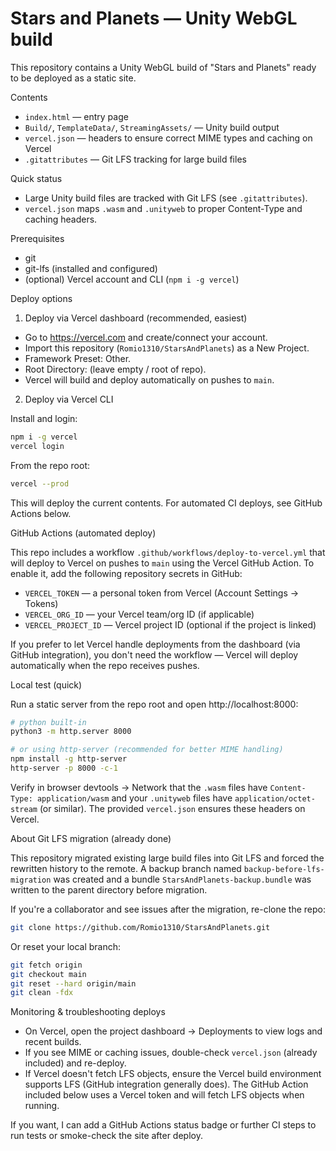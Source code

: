 # Stars and Planets — Unity WebGL build

This repository contains a Unity WebGL build of "Stars and Planets" ready to be deployed as a static site.

Contents
- `index.html` — entry page
- `Build/`, `TemplateData/`, `StreamingAssets/` — Unity build output
- `vercel.json` — headers to ensure correct MIME types and caching on Vercel
- `.gitattributes` — Git LFS tracking for large build files

Quick status
- Large Unity build files are tracked with Git LFS (see `.gitattributes`).
- `vercel.json` maps `.wasm` and `.unityweb` to proper Content-Type and caching headers.

Prerequisites
- git
- git-lfs (installed and configured)
- (optional) Vercel account and CLI (`npm i -g vercel`)

Deploy options

1) Deploy via Vercel dashboard (recommended, easiest)

- Go to https://vercel.com and create/connect your account.
- Import this repository (`Romio1310/StarsAndPlanets`) as a New Project.
- Framework Preset: Other.
- Root Directory: (leave empty / root of repo).
- Vercel will build and deploy automatically on pushes to `main`.

2) Deploy via Vercel CLI

Install and login:

```bash
npm i -g vercel
vercel login
```

From the repo root:

```bash
vercel --prod
```

This will deploy the current contents. For automated CI deploys, see GitHub Actions below.

GitHub Actions (automated deploy)

This repo includes a workflow `.github/workflows/deploy-to-vercel.yml` that will deploy to Vercel on pushes to `main` using the Vercel GitHub Action. To enable it, add the following repository secrets in GitHub:

- `VERCEL_TOKEN` — a personal token from Vercel (Account Settings -> Tokens)
- `VERCEL_ORG_ID` — your Vercel team/org ID (if applicable)
- `VERCEL_PROJECT_ID` — Vercel project ID (optional if the project is linked)

If you prefer to let Vercel handle deployments from the dashboard (via GitHub integration), you don't need the workflow — Vercel will deploy automatically when the repo receives pushes.

Local test (quick)

Run a static server from the repo root and open http://localhost:8000:

```bash
# python built-in
python3 -m http.server 8000

# or using http-server (recommended for better MIME handling)
npm install -g http-server
http-server -p 8000 -c-1
```

Verify in browser devtools -> Network that the `.wasm` files have `Content-Type: application/wasm` and your `.unityweb` files have `application/octet-stream` (or similar). The provided `vercel.json` ensures these headers on Vercel.

About Git LFS migration (already done)

This repository migrated existing large build files into Git LFS and forced the rewritten history to the remote. A backup branch named `backup-before-lfs-migration` was created and a bundle `StarsAndPlanets-backup.bundle` was written to the parent directory before migration.

If you're a collaborator and see issues after the migration, re-clone the repo:

```bash
git clone https://github.com/Romio1310/StarsAndPlanets.git
```

Or reset your local branch:

```bash
git fetch origin
git checkout main
git reset --hard origin/main
git clean -fdx
```

Monitoring & troubleshooting deploys

- On Vercel, open the project dashboard → Deployments to view logs and recent builds.
- If you see MIME or caching issues, double-check `vercel.json` (already included) and re-deploy.
- If Vercel doesn't fetch LFS objects, ensure the Vercel build environment supports LFS (GitHub integration generally does). The GitHub Action included below uses a Vercel token and will fetch LFS objects when running.

If you want, I can add a GitHub Actions status badge or further CI steps to run tests or smoke-check the site after deploy.

